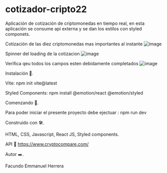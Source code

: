 # cotizador-cripto22
Aplicación de cotización de criptomonedas en tiempo real, en esta aplicación se consume api externa y se dan los estilos con styled componets.

Cotización de las diez criptomonedas mas importantes al instante
![image](https://user-images.githubusercontent.com/90207514/166329617-8acda3cf-6ad8-4e26-bdbe-c2bf891d26b6.png)

Spinner del loading de la cotizacion
![image](https://user-images.githubusercontent.com/90207514/166329824-7c086cad-4873-42af-a733-af6bd02f580f.png)

Verifica qeu todos los campos esten debidamente completados
![image](https://user-images.githubusercontent.com/90207514/166329871-83cb2797-8b98-4a56-878c-0b9cf2e1a189.png)



Instalación 🔧.

Vite: npm init vite@latest

Styled Components: npm install @emotion/react @emotion/styled

Comenzando 🚀.

Para poder iniciar el presente proyecto debe ejectuar : npm run dev

Construido con 🛠️.

HTML, CSS, Javascript, React JS, Styled components.

API 📑
https://www.cryptocompare.com/

Autor ✒️.

Facundo Emmanuel Herrera
